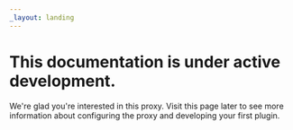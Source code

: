 ```yaml
---
_layout: landing
---
```


# This documentation is under active development.

We're glad you're interested in this proxy. Visit this page later to see more information about configuring the proxy and developing your first plugin.
